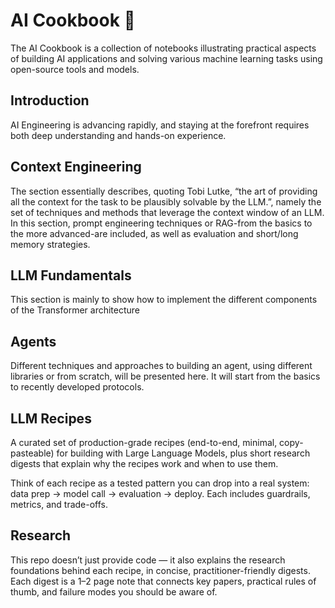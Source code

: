 # AI Cookbook 🚀
The AI Cookbook is a collection of notebooks illustrating practical aspects of building AI applications and solving various machine learning tasks using open-source tools and models.

## Introduction

AI Engineering is advancing rapidly, and staying at the forefront requires both deep understanding and hands-on experience. 

## Context Engineering 

The section essentially describes, quoting Tobi Lutke, “the art of providing all the context for the task to be plausibly solvable by the LLM.”, namely the set of techniques and methods that leverage the context window of an LLM. In this section, prompt engineering techniques or RAG-from the basics to the more advanced-are included, as well as evaluation and short/long memory strategies.

## LLM Fundamentals

This section is mainly to show how to implement the different components of the Transformer architecture

## Agents

Different techniques and approaches to building an agent, using different libraries or from scratch, will be presented here. It will start from the basics to recently developed protocols.

## LLM Recipes

A curated set of production-grade recipes (end-to-end, minimal, copy-pasteable) for building with Large Language Models, plus short research digests that explain why the recipes work and when to use them.

Think of each recipe as a tested pattern you can drop into a real system: data prep → model call → evaluation → deploy. Each includes guardrails, metrics, and trade-offs.

## Research 

This repo doesn’t just provide code — it also explains the research foundations behind each recipe, in concise, practitioner-friendly digests. Each digest is a 1–2 page note that connects key papers, practical rules of thumb, and failure modes you should be aware of.
